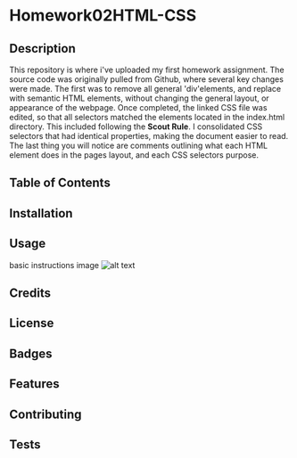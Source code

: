 # Homework02HTML-CSS
## Description
This repository is where i've uploaded my first homework assignment. The source code was originally pulled from Github, where several key changes were made. The first was to remove all general 'div'elements, and replace with semantic HTML elements, without changing the general layout, or appearance of the webpage. Once completed, the linked CSS file was edited, so that all selectors matched the elements located in the index.html directory. This included following the **Scout Rule**. I consolidated CSS selectors that had identical properties, making the document easier to read. The last thing you will notice are comments outlining what each HTML element does in the pages layout, and each CSS selectors purpose. 
## Table of Contents
## Installation
## Usage
basic instructions
image
![alt text](assets/images/screenshot.png)
## Credits
## License
## Badges
## Features
## Contributing
## Tests
